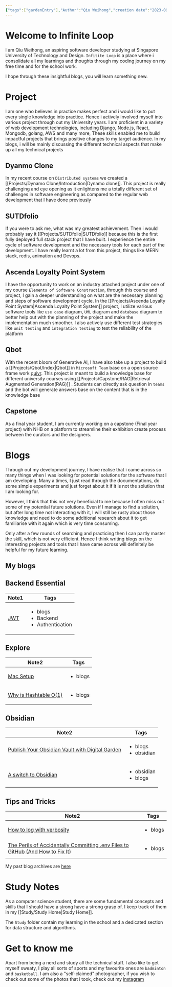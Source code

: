 ```yaml
---
{"tags":["gardenEntry"],"Author":"Qiu Weihong","creation date":"2023-09-12 10:06","modification date":"Tuesday 12th September 2023 10:06:31","publish":true,"title":"Welcome to Infinite Loop","aliases":["Home"],"dg-publish":true,"dg-home":true,"dg-show-tags":false,"banner":"https://images.unsplash.com/photo-1698515228922-fb34e0e992a8?auto=format&fit=crop&q=80&w=387&ixlib=rb-4.0.3&ixid=M3wxMjA3fDB8MHxwaG90by1wYWdlfHx8fGVufDB8fHx8fA%3D%3D","permalink":"/infinite-loop/","dgPassFrontmatter":true,"created":"2023-09-12T10:06:31.000+08:00","updated":"2023-10-30T23:55:26.624+08:00"}
---
```


# Welcome to Infinite Loop
I am Qiu Weihong, an aspiring software developer studying at Singapore University of Technology and Design. `Infitite Loop` is a place where i consolidate all my learnings and thoughts through my coding journey on my free time and for the school work. 

I hope through these insightful blogs, you will learn something new.

# Project
I am one who believes in practice makes perfect and i would like to put every single knowledge into practice. Hence i actively involved myself into various project through out my University years. I am proficient in a variety of web development technologies, including Django, Node.js, React, Mongodb, golang, AWS and many more, These skills enabled me to build impactful projects that brings positive changes to my target audience. In my blogs, i will be mainly discussing the different technical aspects that make up all my technical projects
## Dyanmo Clone
In my recent course on `Distributed systems` we created a [[Projects/Dynamo Clone/Introduction\|Dynamo clone]]. This project is really challenging and eye opening as it enlightens me a totally different set of challenges in software engineering as compared to the regular web development that I have done previously

## SUTDfolio
If you were to ask me, what was my greatest achievement. Then i would probably say it [[Projects/SUTDfolio\|SUTDfolio]] because this is the first fully deployed full stack project that I have built. I experience the entire cycle of software development and the necessary tools for each part of the development. I have really learnt a lot from this project, things like MERN stack, redis, animation and Devops.

## Ascenda Loyalty Point System
I have the opportunity to work on an industry attached project under one of my course `Elements of Software Construction`, through this course and project, I gain a deeper understanding on what are the necessary planning and steps of software development cycle. In the  [[Projects/Ascenda Loyalty Point System\|Ascenda Loyalty Point System]] project, I utilize various software tools like `use case` diagram, `UML` diagram and `database` diagram to better help out with the planning of the project and make the implementation much smoother. I also actively use different test strategies like `unit testing` and `integration testing` to test the reliability of the platform

## Qbot
With the recent bloom of Generative AI, I have also take up a project to build a [[Projects/Qbot/Index\|Qbot]] in `Microsoft Team` base on a open source frame work [quivr](https://github.com/StanGirard/quivr). This project is meant to build a knowledge base for different university courses using [[Projects/Capstone/RAG\|Retrieval Augmented Generation(RAG)]] . Students can directly ask question in `teams` and the bot will generate answers base on the content that is in the knowledge base

## Capstone
As a final year student, I am currently working on a capstone (Final year project) with NHB on a platform to streamline their exhibition create process between the curators and the designers.

# Blogs
Through out my development journey, I have realise that i came across so many things when I was looking for potential solutions for the software that I am developing. Many a times, I just read through the documentations, do some simple experiments and just forget about it if it is not the solution that I am looking for. 

However, I think that this not very beneficial to me because I often miss out some of my potential future solutions. Even if I manage to find a solution, but after long time not interacting with it, I will still be rusty about those knowledge and need to do some additional research about it to get familiarise with it again which is very time consuming. 

Only after a few rounds of searching and practicing then I can partly master the skill, which is not very efficient. Hence I think writing blogs on the interesting projects and tools that I have came across will definitely be helpful for my future learning.

## My blogs

<h2><span>Backend Essential</span></h2><div><table class="dataview table-view-table"><thead class="table-view-thead"><tr class="table-view-tr-header"><th class="table-view-th"><span>Note</span><span class="dataview small-text">1</span></th><th class="table-view-th"><span>Tags</span></th></tr></thead><tbody class="table-view-tbody"><tr><td><span><a data-tooltip-position="top" aria-label="Blogs/Backend Development Essentials/JWT.md" data-href="Blogs/Backend Development Essentials/JWT.md" href="Blogs/Backend Development Essentials/JWT.md" class="internal-link" target="_blank" rel="noopener">JWT</a></span></td><td><ul class="dataview dataview-ul dataview-result-list-ul"><li class="dataview-result-list-li"><span>blogs</span></li><li class="dataview-result-list-li"><span>Backend</span></li><li class="dataview-result-list-li"><span>Authentication</span></li></ul></td></tr></tbody></table></div><h2><span>Explore</span></h2><div><table class="dataview table-view-table"><thead class="table-view-thead"><tr class="table-view-tr-header"><th class="table-view-th"><span>Note</span><span class="dataview small-text">2</span></th><th class="table-view-th"><span>Tags</span></th></tr></thead><tbody class="table-view-tbody"><tr><td><span><a data-tooltip-position="top" aria-label="Blogs/Explore/Mac Setup.md" data-href="Blogs/Explore/Mac Setup.md" href="Blogs/Explore/Mac Setup.md" class="internal-link" target="_blank" rel="noopener">Mac Setup</a></span></td><td><ul class="dataview dataview-ul dataview-result-list-ul"><li class="dataview-result-list-li"><span>blogs</span></li></ul></td></tr><tr><td><span><a data-tooltip-position="top" aria-label="Blogs/Explore/Why is Hashtable O(1).md" data-href="Blogs/Explore/Why is Hashtable O(1).md" href="Blogs/Explore/Why is Hashtable O(1).md" class="internal-link" target="_blank" rel="noopener">Why is Hashtable O(1)</a></span></td><td><ul class="dataview dataview-ul dataview-result-list-ul"><li class="dataview-result-list-li"><span>blogs</span></li></ul></td></tr></tbody></table></div><h2><span>Obsidian</span></h2><div><table class="dataview table-view-table"><thead class="table-view-thead"><tr class="table-view-tr-header"><th class="table-view-th"><span>Note</span><span class="dataview small-text">2</span></th><th class="table-view-th"><span>Tags</span></th></tr></thead><tbody class="table-view-tbody"><tr><td><span><a data-tooltip-position="top" aria-label="Blogs/Obisidan/Publish Your Obsidian Vault with Digital Garden.md" data-href="Blogs/Obisidan/Publish Your Obsidian Vault with Digital Garden.md" href="Blogs/Obisidan/Publish Your Obsidian Vault with Digital Garden.md" class="internal-link" target="_blank" rel="noopener">Publish Your Obsidian Vault with Digital Garden</a></span></td><td><ul class="dataview dataview-ul dataview-result-list-ul"><li class="dataview-result-list-li"><span>blogs</span></li><li class="dataview-result-list-li"><span>obsidian</span></li></ul></td></tr><tr><td><span><a data-tooltip-position="top" aria-label="Blogs/Obisidan/A switch to Obsidian.md" data-href="Blogs/Obisidan/A switch to Obsidian.md" href="Blogs/Obisidan/A switch to Obsidian.md" class="internal-link" target="_blank" rel="noopener">A switch to Obsidian</a></span></td><td><ul class="dataview dataview-ul dataview-result-list-ul"><li class="dataview-result-list-li"><span>obsidian</span></li><li class="dataview-result-list-li"><span>blogs</span></li></ul></td></tr></tbody></table></div><h2><span>Tips and Tricks</span></h2><div><table class="dataview table-view-table"><thead class="table-view-thead"><tr class="table-view-tr-header"><th class="table-view-th"><span>Note</span><span class="dataview small-text">2</span></th><th class="table-view-th"><span>Tags</span></th></tr></thead><tbody class="table-view-tbody"><tr><td><span><a data-tooltip-position="top" aria-label="Blogs/Tips and Tricks/How to log with verbosity.md" data-href="Blogs/Tips and Tricks/How to log with verbosity.md" href="Blogs/Tips and Tricks/How to log with verbosity.md" class="internal-link" target="_blank" rel="noopener">How to log with verbosity</a></span></td><td><ul class="dataview dataview-ul dataview-result-list-ul"><li class="dataview-result-list-li"><span>blogs</span></li></ul></td></tr><tr><td><span><a data-tooltip-position="top" aria-label="Blogs/Tips and Tricks/The Perils of Accidentally Committing .env Files to GitHub (And How to Fix It).md" data-href="Blogs/Tips and Tricks/The Perils of Accidentally Committing .env Files to GitHub (And How to Fix It).md" href="Blogs/Tips and Tricks/The Perils of Accidentally Committing .env Files to GitHub (And How to Fix It).md" class="internal-link" target="_blank" rel="noopener">The Perils of Accidentally Committing .env Files to GitHub (And How to Fix It)</a></span></td><td><ul class="dataview dataview-ul dataview-result-list-ul"><li class="dataview-result-list-li"><span>blogs</span></li></ul></td></tr></tbody></table></div>


My past blog archives are [here](https://weihong.tech/posts)

# Study Notes
As a computer science student, there are some fundamental concepts and skills that I should have a strong have a strong grasp of. I keep track of them in  my [[Study/Study Home\|Study Home]].

The `Study` folder contain my learning in the school and a dedicated section for data structure and algorithms.

# Get to know me
Apart from being a nerd and study all the technical stuff. I also like to get myself sweaty, I play all sorts of sports and my favourite ones are `badminton` and `basketball`. I am also a "self-claimed" photographer, if you wish to check out some of the photos that i took, check out my [instagram](https://instagram.com/wh_snaps)

